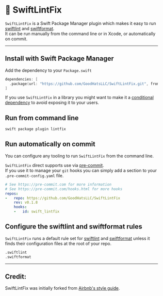 # 🧹 SwiftLintFix

`SwiftLintFix` is a Swift Package Manager plugin which makes it easy to run [swiftlint](https://github.com/realm/swiftlint) and [swiftformat](https://github.com/nicklockwood/SwiftFormat).  
It can be run manually from the command line or in Xcode, or automatically on commit.

----

## Install with Swift Package Manager
Add the dependency to your `Package.swift`
```swift
dependencies: [
  .package(url: "https://github.com/GoodHatsLLC/SwiftLintFix.git", from: "0.1.7")
]
```
If you use `SwiftLintFix` in a library you might want to make it a [conditional dependency](https://github.com/GoodHatsLLC/SwiftLintFix/blob/main/conditional-dependency.md) to avoid exposing it to your users.

## Run from command line
```sh
swift package plugin lintfix
```

## Run automatically on commit
You can configure any tooling to run `SwiftLintFix` from the command line.

`SwiftLintFix` direct supports use via [pre-commit](https://github.com/pre-commit/pre-commit).  
If you use it to manage your `git` hooks you can simply add a section to your `.pre-commit-config.yaml` file.
```yaml
# See https://pre-commit.com for more information
# See https://pre-commit.com/hooks.html for more hooks
repos:
-   repo: https://github.com/GoodHatsLLC/SwiftLintFix
    rev: v0.1.8
    hooks:
    -   id: swift_lintfix
```

## Configure the swiftlint and swiftformat rules
`SwiftLintFix` runs a default rule set for [swiftlint](https://github.com/realm/swiftlint) 
and [swiftformat](https://github.com/nicklockwood/SwiftFormat) unless it finds their configuration
files at the root of your repo.
```sh
.swiftlint
.swiftformat
```

----

## Credit:

SwiftLintFix was initially forked from [Airbnb's style guide](https://github.com/airbnb/swift).

